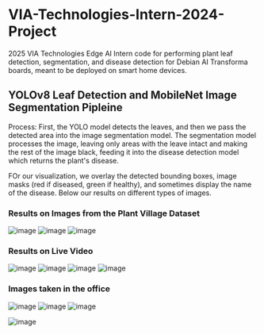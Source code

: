 # VIA-Technologies-Intern-2024-Project
2025 VIA Technologies Edge AI Intern code for performing plant leaf detection, segmentation, and disease detection 
for Debian AI Transforma boards, meant to be deployed on smart home devices. 

## YOLOv8 Leaf Detection and MobileNet Image Segmentation Pipleine
Process: First, the YOLO model detects the leaves, and then we pass the detected area into 
the image segmentation model. The segmentation model processes the image, leaving only areas with the
leave intact and making the rest of the image black, feeding it into the disease detection model which returns the plant's disease.  

FOr our visualization, we overlay the detected bounding boxes, image masks (red if diseased, green if healthy), and sometimes display the name of the disease. Below our results on different types of images. 

### Results on Images from the Plant Village Dataset
![image](https://github.com/user-attachments/assets/5b74cf1e-e90b-44eb-99e2-7cfd94df6110)
![image](https://github.com/user-attachments/assets/b0f5d9a2-f310-4e98-affa-f504fe9b47a2)
![image](https://github.com/user-attachments/assets/df5c3d22-b7ab-4d04-abfc-ddc925930b31)

### Results on Live Video
![image](https://github.com/user-attachments/assets/a1b4a973-5bad-475d-9304-5ce75fcd040a)
![image](https://github.com/user-attachments/assets/47a0a626-1e30-4a48-bb01-85e16774efe2)
![image](https://github.com/user-attachments/assets/3df0c0e5-7610-4607-b95c-873a7a0b9552)
![image](https://github.com/user-attachments/assets/9cbdf8c8-ef99-4bb3-93a3-c3d71aff9cd7)

### Images taken in the office 
![image](https://github.com/user-attachments/assets/58e2054a-f51c-439d-bd88-132bcc0dc1a4)
![image](https://github.com/user-attachments/assets/7489aa7a-e9cb-414d-9a38-d8b170b312d5)
![image](https://github.com/user-attachments/assets/3a69c471-63e4-4fa2-9039-defe73f4b31a)

![image](https://github.com/user-attachments/assets/8de149f6-286e-4594-90dd-637dbae0c06d)

